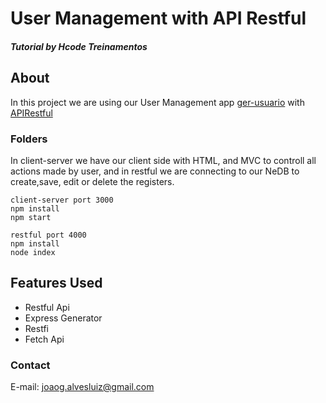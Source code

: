 <!-- Title --> 
# User Management with API Restful 

<!-- Who made it --> 
##### Tutorial by Hcode Treinamentos
<!-- About the project --> 
## About <a name = "about"></a>

In this project we are using our User Management app [ger-usuario](https://github.com/joaogalvesluiz/ger-usuario) with [APIRestful](https://github.com/joaogalvesluiz/restful) 

### Folders
In client-server we have our client side with HTML, and MVC to controll all actions made by user,
and in restful we are connecting to our NeDB to create,save, edit or delete the registers.

```
client-server port 3000
npm install
npm start

restful port 4000
npm install
node index
```

<!-- Features Used in --> 
## Features Used <a name = "about"></a>
  * Restful Api
  * Express Generator
  * Restfi
  * Fetch Api

### Contact
E-mail: joaog.alvesluiz@gmail.com
